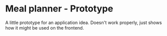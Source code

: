 # Meal planner - Prototype

A little prototype for an application idea. Doesn't work properly, just shows how it might be used on the frontend.
